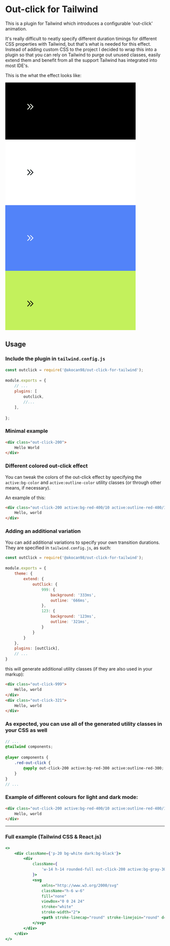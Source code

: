 # Out-click for Tailwind

This is a plugin for Tailwind which introduces a configurable 'out-click' animation.

It's really difficult to neatly specify different duration timings for different CSS properties with Tailwind, but that's what is needed for this effect. Instead of adding custom CSS to the project I decided to wrap this into a plugin so that you can rely on Tailwind to purge out unused classes, easily extend them and benefit from all the support Tailwind has integrated into most IDE's.

This is the what the effect looks like:

![](presentation/preview.gif)

## Usage

### Include the plugin in `tailwind.config.js`

```js
const outclick = require('@akocan98/out-click-for-tailwind');

module.exports = {
    // ...
    plugins: [ 
        outclick,
        //...
    ],
    
};
```

### Minimal example

```html
<div class="out-click-200"> 
    Hello World
</div>
```

### Different colored out-click effect

You can tweak the colors of the out-click effect by specifying the `active:bg-color` and `active:outline-color` utility classes (or through other means, if necessary).

An example of this:

```html
<div class="out-click-200 active:bg-red-400/10 active:outline-red-400/10">
    Hello, world
</div>
```

### Adding an additional variation

You can add additional variations to specify your own transition durations. They are specified in `tailwind.config.js`, as such:

```js
const outClick = require('@akocan98/out-click-for-tailwind');

module.exports = {
    theme: {
        extend: {
            outClick: {
                999: {
                    background: '333ms',
                    outline: '666ms',
                },
                123: {
                    background: '123ms',
                    outline: '321ms',
                }
            }
        }
    },
    plugins: [outClick],
    // ...
}
```

this will generate additional utility classes (if they are also used in your markup):

```html
<div class="out-click-999">
    Hello, world
</div>
<div class="out-click-321">
    Hello, world
</div>
```

### As expected, you can use all of the generated utility classes in your CSS as well

```scss
// ...
@tailwind components;

@layer components {
    .red-out-click {
        @apply out-click-200 active:bg-red-300 active:outline-red-300;
    }
}
// ...
```

### Example of different colours for light and dark mode:

```html
<div class="out-click-200 active:bg-red-400/10 active:outline-red-400/10 dark:active:bg-purple-400/10 dark:active:outline-purple-400/10">
    Hello, world
</div>
```

----

### Full example (Tailwind CSS & React.js)

```jsx
<>
    <div className={'p-20 bg-white dark:bg-black'}>
        <div
            className={
                'w-14 h-14 rounded-full out-click-200 active:bg-gray-300 dark:active:bg-white/20 active:outline-gray-300 dark:active:outline-white/20 flex justify-center items-center cursor-pointer'
            }>
            <svg
                xmlns="http://www.w3.org/2000/svg"
                className="h-6 w-6"
                fill="none"
                viewBox="0 0 24 24"
                stroke="white"
                stroke-width="2">
                <path stroke-linecap="round" stroke-linejoin="round" d="M13 5l7 7-7 7M5 5l7 7-7 7" />
            </svg>
        </div>
    </div>
</>
```
